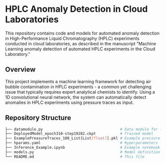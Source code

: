 # HPLC Anomaly Detection in Cloud Laboratories
This repository contains code and models for automated anomaly detection
in High-Performance Liquid Chromatography (HPLC) experiments conducted in cloud laboratories,
as described in the manuscript "Machine Learning anomaly detection of automated HPLC experiments in the Cloud Laboratory."

## Overview

This project implements a machine learning framework for detecting air bubble contamination
in HPLC experiments - a common yet challenging issue that typically requires expert analytical
chemists to identify. Using a 1D convolutional neural network, the system can automatically detect anomalies in HPLC experiments using pressure traces as input.

## Repository Structure

```bash
├── datamodule.py                                   # Data module for loading and preprocessing the data
├── DeployedModel_epoch310-step19282.ckpt           # Trained model
├── ExamplePreasureTraces_100_List[List[float]].pkl # Example pressure traces
├── hparams.yaml                                    # Hyperparameters
├── Inference_Example.ipynb                         # Example notebook for inference
├── models.py                                       # Model definition
└── README.md                                       # This file
```